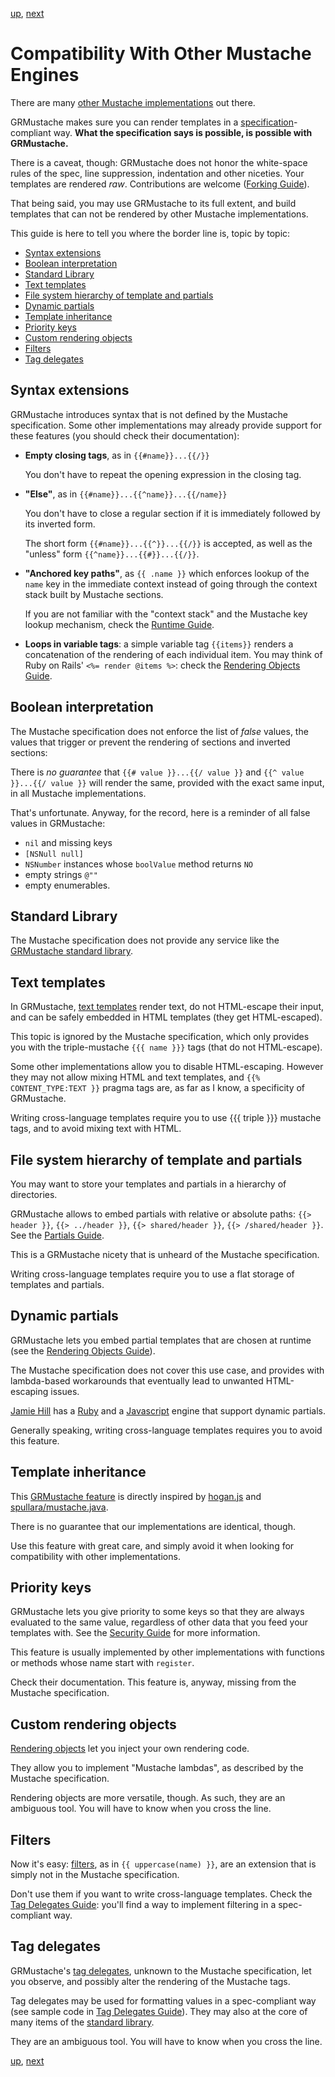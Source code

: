[up](../../../../GRMustache#documentation), [next](forking.md)

Compatibility With Other Mustache Engines
=========================================

There are many [other Mustache implementations](https://github.com/defunkt/mustache/wiki/Other-Mustache-implementations) out there.

GRMustache makes sure you can render templates in a [specification](https://github.com/mustache/spec)-compliant way. **What the specification says is possible, is possible with GRMustache.**

There is a caveat, though: GRMustache does not honor the white-space rules of the spec, line suppression, indentation and other niceties. Your templates are rendered *raw*. Contributions are welcome ([Forking Guide](GRMustache/blob/master/Guides/forking.md)).

That being said, you may use GRMustache to its full extent, and build templates that can not be rendered by other Mustache implementations.

This guide is here to tell you where the border line is, topic by topic:

- [Syntax extensions](#syntax-extensions)
- [Boolean interpretation](#boolean-interpretation)
- [Standard Library](#standard-library)
- [Text templates](#text-templates)
- [File system hierarchy of template and partials](#file-system-hierarchy-of-template-and-partials)
- [Dynamic partials](#dynamic-partials)
- [Template inheritance](#template-inheritance)
- [Priority keys](#priority-keys)
- [Custom rendering objects](#custom-rendering-objects)
- [Filters](#filters)
- [Tag delegates](#tag-delegates)


Syntax extensions
-----------------

GRMustache introduces syntax that is not defined by the Mustache specification. Some other implementations may already provide support for these features (you should check their documentation):

- **Empty closing tags**, as in `{{#name}}...{{/}}`

    You don't have to repeat the opening expression in the closing tag.

- **"Else"**, as in `{{#name}}...{{^name}}...{{/name}}`
    
    You don't have to close a regular section if it is immediately followed by its inverted form.
    
    The short form `{{#name}}...{{^}}...{{/}}` is accepted, as well as the "unless" form `{{^name}}...{{#}}...{{/}}`.

- **"Anchored key paths"**, as `{{ .name }}` which enforces lookup of the `name` key in the immediate context instead of going through the context stack built by Mustache sections.
    
    If you are not familiar with the "context stack" and the Mustache key lookup mechanism, check the [Runtime Guide](runtime.md#the-context-stack).

- **Loops in variable tags**: a simple variable tag `{{items}}` renders a concatenation of the rendering of each individual item. You may think of Ruby on Rails' `<%= render @items %>`: check the [Rendering Objects Guide](rendering_objects.md).


Boolean interpretation
----------------------

The Mustache specification does not enforce the list of *false* values, the values that trigger or prevent the rendering of sections and inverted sections:

There is *no guarantee* that `{{# value }}...{{/ value }}` and `{{^ value }}...{{/ value }}` will render the same, provided with the exact same input, in all Mustache implementations.

That's unfortunate. Anyway, for the record, here is a reminder of all false values in GRMustache:

- `nil` and missing keys
- `[NSNull null]`
- `NSNumber` instances whose `boolValue` method returns `NO`
- empty strings `@""`
- empty enumerables.


Standard Library
----------------

The Mustache specification does not provide any service like the [GRMustache standard library](standard_library.md).


Text templates
--------------

In GRMustache, [text templates](html_vs_text.md) render text, do not HTML-escape their input, and can be safely embedded in HTML templates (they get HTML-escaped).

This topic is ignored by the Mustache specification, which only provides you with the triple-mustache `{{{ name }}}` tags (that do not HTML-escape).

Some other implementations allow you to disable HTML-escaping. However they may not allow mixing HTML and text templates, and `{{% CONTENT_TYPE:TEXT }}` pragma tags are, as far as I know, a specificity of GRMustache.

Writing cross-language templates require you to use {{{ triple }}} mustache tags, and to avoid mixing text with HTML.


File system hierarchy of template and partials
----------------------------------------------

You may want to store your templates and partials in a hierarchy of directories.

GRMustache allows to embed partials with relative or absolute paths: `{{> header }}`, `{{> ../header }}`, `{{> shared/header }}`, `{{> /shared/header }}`. See the [Partials Guide](partials.md).

This is a GRMustache nicety that is unheard of the Mustache specification.

Writing cross-language templates require you to use a flat storage of templates and partials.


Dynamic partials
----------------

GRMustache lets you embed partial templates that are chosen at runtime (see the [Rendering Objects Guide](rendering_objects.md)).

The Mustache specification does not cover this use case, and provides with lambda-based workarounds that eventually lead to unwanted HTML-escaping issues.

[Jamie Hill](https://github.com/thelucid) has a [Ruby](https://github.com/thelucid/tache) and a [Javascript](https://github.com/thelucid/mustache.js) engine that support dynamic partials.

Generally speaking, writing cross-language templates requires you to avoid this feature.


Template inheritance
--------------------

This [GRMustache feature](partials.md) is directly inspired by [hogan.js](http://twitter.github.com/hogan.js/) and [spullara/mustache.java](https://github.com/spullara/mustache.java).

There is no guarantee that our implementations are identical, though.

Use this feature with great care, and simply avoid it when looking for compatibility with other implementations.


Priority keys
-------------

GRMustache lets you give priority to some keys so that they are always evaluated to the same value, regardless of other data that you feed your templates with. See the [Security Guide](security.md#priority-keys) for more information.

This feature is usually implemented by other implementations with functions or methods whose name start with `register`.

Check their documentation. This feature is, anyway, missing from the Mustache specification.


Custom rendering objects
------------------------

[Rendering objects](rendering_objects.md) let you inject your own rendering code.

They allow you to implement "Mustache lambdas", as described by the Mustache specification.

Rendering objects are more versatile, though. As such, they are an ambiguous tool. You will have to know when you cross the line.


Filters
-------

Now it's easy: [filters](filters.md), as in `{{ uppercase(name) }}`, are an extension that is simply not in the Mustache specification.

Don't use them if you want to write cross-language templates. Check the [Tag Delegates Guide](delegate.md): you'll find a way to implement filtering in a spec-compliant way.


Tag delegates
-------------

GRMustache's [tag delegates](delegate.md), unknown to the Mustache specification, let you observe, and possibly alter the rendering of the Mustache tags.

Tag delegates may be used for formatting values in a spec-compliant way (see sample code in [Tag Delegates Guide](delegate.md)). They may also at the core of many items of the [standard library](standard_library.md).

They are an ambiguous tool. You will have to know when you cross the line.


[up](../../../../GRMustache#documentation), [next](forking.md)
